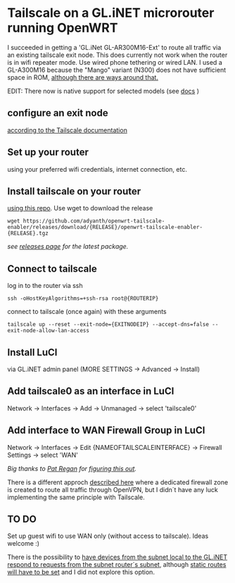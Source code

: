 # Tailscale on a GL.iNET microrouter running OpenWRT
I succeeded in getting a 'GL.iNet GL-AR300M16-Ext' to route all traffic via an existing tailscale exit node.
This does currently not work when the router is in wifi repeater mode. Use wired phone tethering or wired LAN.
I used a GL-A300M16 because the "Mango" variant (N300) does not have sufficient space in ROM, [although there are ways around that.](https://blog.patshead.com/2020/10/tailscale-on-my-gl-dot-inet-mango-openwrt-router.html)

EDIT: There now is native support for selected models (see [docs](https://docs.gl-inet.com/router/en/4/tutorials/tailscale/) )

## configure an exit node
[according to the Tailscale documentation](https://tailscale.com/kb/1103/exit-nodes)

## Set up your router
using your preferred wifi credentials, internet connection, etc.

## Install tailscale on your router
[using this repo](https://github.com/adyanth/openwrt-tailscale-enabler). Use wget to download the release
```
wget https://github.com/adyanth/openwrt-tailscale-enabler/releases/download/{RELEASE}/openwrt-tailscale-enabler-{RELEASE}.tgz
```
_see [releases page](https://github.com/adyanth/openwrt-tailscale-enabler/releases) for the latest package._

## Connect to tailscale
log in to the router via ssh
```
ssh -oHostKeyAlgorithms=+ssh-rsa root@{ROUTERIP}
```
connect to tailscale (once again) with these arguments
```
tailscale up --reset --exit-node={EXITNODEIP} --accept-dns=false --exit-node-allow-lan-access
```
## Install LuCI
via GL.iNET admin panel (MORE SETTINGS -> Advanced -> Install)

## Add tailscale0 as an interface in LuCI
Network -> Interfaces -> Add -> Unmanaged -> select 'tailscale0'

## Add interface to WAN Firewall Group in LuCI
Network -> Interfaces -> Edit {NAMEOFTAILSCALEINTERFACE} -> Firewall Settings -> select 'WAN'

_Big thanks to [Pat Regan](https://twitter.com/patsheadcom) for [figuring this out](https://blog.patshead.com/2022/09/the-openwrt-routers-from-glinet-are-even-cooler-than-i-thought.html)._

There is a different approch [described here](https://www.freeshell.de/~pcfreak/mdwiki/#!content/linux-generic/openwrt-with-openvpn/openwrt-mit-openvpn.md) where a dedicated firewall zone is created to route all traffic through OpenVPN, but I didn´t have any luck implementing the same principle with Tailscale.


## TO DO
Set up guest wifi to use WAN only (without access to tailscale). Ideas welcome :)

There is the possibility to [have devices from the subnet local to the GL.iNET respond to requests from the subnet router´s subnet](https://forum.tailscale.com/t/is-subnet-routers-one-way/1051), although [static routes will have to be set](https://old.reddit.com/r/Tailscale/comments/xdtszi/subnet_routing_on_openwrt/iogmoxw/) and I did not explore this option.
